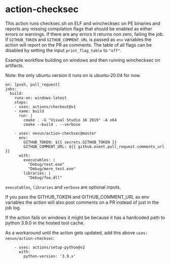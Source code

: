 # action-checksec

This action runs checksec.sh on ELF and winchecksec on PE binaries and reports any missing compilation flags that should be enabled as either errors or warnings. If there are any errors it returns non zero, failing the job. If `GITHUB_TOKEN` and `GITHUB_COMMENT_URL` is passed as `env` variables the action will report on the PR as comments. The table of all flags can be disabled by setting the input `print_flag_table` to `"off"`.

Example workflow building on windows and then running winchecksec on artifacts.

Note: the only ubuntu version it runs on is ubuntu-20.04 for now.


```name: windows
on: [push, pull_request]
jobs:
  build:
    runs-on: windows-latest
    steps:
    - uses: actions/checkout@v1
    - name: build
      run: |
        cmake . -G "Visual Studio 16 2019" -A x64
        cmake --build . --verbose

    - uses: nevun/action-checksec@master
      env:
        GITHUB_TOKEN: ${{ secrets.GITHUB_TOKEN }}
        GITHUB_COMMENT_URL: ${{ github.event.pull_request.comments_url }}
      with:
        executables: |
          "Debug/test.exe"
          "Debug/more_test.exe"
        libraries: |
          "Debug/foo.dll"
```

`executables`, `libraries` and `verbose` are optional inputs.

If you pass the GITHUB_TOKEN and GITHUB_COMMENT_URL as env variables the action will also post comments on a PR instead of just in the job log.

If the action fails on windows it might be because it has a hardcoded path to python 3.9.0 in the hosted tool cache.

As a workaround until the action gets updated, add this above `uses: nevun/action-checksec`:

```
    - uses: actions/setup-python@v2
      with:
        python-version: '3.9.x'
```
